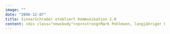 ```yaml
---
image: ""
date: "2006-12-07"
title: SinnerSchrader etabliert Kommunikation 2.0
content: <div class="newsbody"><p><strong>Mark Pohlmann, langjähriger Leiter der Unternehmenskommunikation von SinnerSchrader, wechselt die Position im Unternehmen und baut den Geschäftsbereich Online Conversations auf. Die Leitung der PR-Abteilung übernimmt Martin Recke, der seit 2001 im PR-Stab des Interactive-Dienstleisters ist.</strong></p><p>Der neue Bereich ist eine Antwort auf die sich ändernden Aufgaben im Marketing. Kunden tauschen ihre Erfahrungen zu Produkten und Unternehmen verstärkt öffentlich im Internet aus. In Blogs und Communities gewinnen Themen schnell eine Eigendynamik, auf die ein Unternehmen nur sehr schwer Einfluss nehmen kann. Mark Pohlmann geht es jedoch weniger um Krisenprävention als um aktives Themenmanagement&#58; Marken müssen sich dort einbringen, wo diese Gespräche stattfinden. Oder besser noch&#58; diesen Gesprächen selbst eine Plattform schaffen.</p><p>Aufgabe der Unternehmen ist es, eigene Themen zu setzen und sich so rechtzeitig in die Diskussionen einzuschalten. "Dialog auf Augenhöhe des Kunden ist eine vollkommen neue Disziplin für das Marketing. Aber erst das echte Gespräch schafft die Identifikation der Kunden mit einer Marke", erläutert Mark Pohlmann die Gründungsidee des Bereichs.</p><p>Hierfür bildet SinnerSchrader Online Conversations die gesamte Breite der notwendigen Kommunikation ab&#58; Neben der Identifikation und Betreuung der relevanten Zielgruppen geht es um den Aufbau zielgruppengerechter Dialogformate sowie die operative Betreuung der Community. Komplettiert wird das Angebot durch Public Relations und Eventmarketing. Neben Bestandskunden des Interactive-Dienstleisters werden das Empfehlungsportal Qype, die Mediaagentur nugg.ad und das Social-Commerce-Startup DaWanda exklusiv betreut.</p><p><strong>Mark Pohlmann</strong> (37) ist studierter Historiker und ausgebildeter Journalist. Er leitete seit 1998 die Unternehmenskommunikation von SinnerSchrader.</p><p><strong>Martin Recke</strong> (37) studierte Politikwissenschaft (Diplom), war als Medienjournalist u.a. für epd medien und text intern sowie als PR-Referent für Tiscali Deutschland und Böttcher Hinrichs AG tätig.</p></div>
---
```


